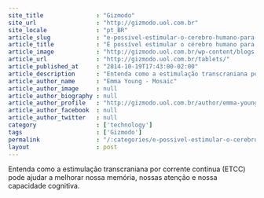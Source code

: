 ```yaml
---
site_title               : "Gizmodo"
site_url                 : "http://gizmodo.uol.com.br"
site_locale              : "pt_BR"
article_slug             : "e-possivel-estimular-o-cerebro-humano-para-melhora-lo"
article_title            : "É possível estimular o cérebro humano para melhorá-lo?"
article_image            : "http://gizmodo.uol.com.br/wp-content/blogs.dir/8/files/2014/11/Jolla-Tablet-4.jpg"
article_url              : "http://gizmodo.uol.com.br/tablets/"
article_published_at     : "2014-10-19T17:43:00-02:00"
article_description      : "Entenda como a estimulação transcraniana por corrente contínua (ETCC) pode ajudar a melhorar nossa memória, nossas atenção e nossa capacidade cognitiva."
article_author_name      : "Emma Young - Mosaic"
article_author_image     : null
article_author_biography : null
article_author_profile   : "http://gizmodo.uol.com.br/author/emma-young-mosaic/"
article_author_facebook  : null
article_author_twitter   : null
category                 : ['technology']
tags                     : ['Gizmodo']
permalink                : "/:categories/e-possivel-estimular-o-cerebro-humano-para-melhora-lo/"
layout                   : post
---
```


Entenda como a estimulação transcraniana por corrente contínua (ETCC) pode ajudar a melhorar nossa memória, nossas atenção e nossa capacidade cognitiva.
